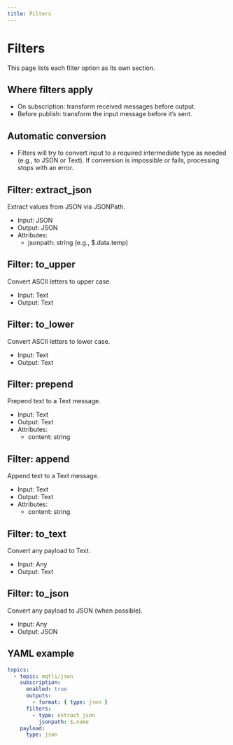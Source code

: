```yaml
---
title: Filters
---
```


Filters
=======

This page lists each filter option as its own section.

Where filters apply
-------------------
- On subscription: transform received messages before output.
- Before publish: transform the input message before it’s sent.

Automatic conversion
--------------------
- Filters will try to convert input to a required intermediate type as needed (e.g., to JSON or Text). If conversion is impossible or fails, processing stops with an error.

Filter: extract_json
--------------------
Extract values from JSON via JSONPath.
- Input: JSON
- Output: JSON
- Attributes:
  - jsonpath: string (e.g., $.data.temp)

Filter: to_upper
----------------
Convert ASCII letters to upper case.
- Input: Text
- Output: Text

Filter: to_lower
----------------
Convert ASCII letters to lower case.
- Input: Text
- Output: Text

Filter: prepend
---------------
Prepend text to a Text message.
- Input: Text
- Output: Text
- Attributes:
  - content: string

Filter: append
--------------
Append text to a Text message.
- Input: Text
- Output: Text
- Attributes:
  - content: string

Filter: to_text
---------------
Convert any payload to Text.
- Input: Any
- Output: Text

Filter: to_json
---------------
Convert any payload to JSON (when possible).
- Input: Any
- Output: JSON

YAML example
------------
```yaml
topics:
  - topic: mqtli/json
    subscription:
      enabled: true
      outputs:
        - format: { type: json }
      filters:
        - type: extract_json
          jsonpath: $.name
    payload:
      type: json
```
